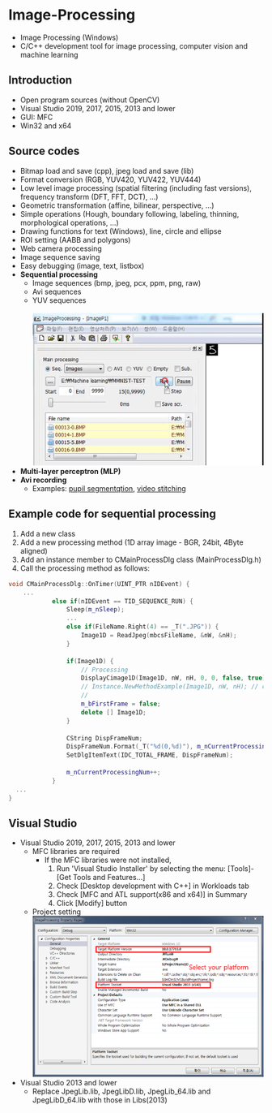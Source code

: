 # Image-Processing
* Image Processing (Windows)
* C/C++ development tool for image processing, computer vision and machine learning

## Introduction
* Open program sources (without OpenCV)
* Visual Studio 2019, 2017, 2015, 2013 and lower 
* GUI: MFC
* Win32 and x64

## Source codes
* Bitmap load and save (cpp), jpeg load and save (lib)
* Format conversion (RGB, YUV420, YUV422, YUV444)
* Low level image processing (spatial filtering (including fast versions), frequency transform (DFT, FFT, DCT), ...)
* Geometric transformation (affine, bilinear, perspective, ...)
* Simple operations (Hough, boundary following, labeling, thinning, morphological operations, ...)
* Drawing functions for text (Windows), line, circle and ellipse
* ROI setting (AABB and polygons)
* Web camera processing
* Image sequence saving
* Easy debugging (image, text, listbox)
* **Sequential processing**
  + Image sequences (bmp, jpeg, pcx, ppm, png, raw)
  + Avi sequences
  + YUV sequences
<br><br> <img src="Image_processing_01.gif"></img>  
* **Multi-layer perceptron (MLP)**
* **Avi recording**
  + Examples: [pupil segmentqtion](https://sites.google.com/site/khuaris/home/pupil-segmentation), [video stitching](https://sites.google.com/site/khuaris/home/video-stitching)

## Example code for sequential processing
1. Add a new class
2. Add a new processing method (1D array image - BGR, 24bit, 4Byte aligned) 
3. Add an instance member to CMainProcessDlg class (MainProcessDlg.h)
4. Call the processing method as follows: 
``` C++
void CMainProcessDlg::OnTimer(UINT_PTR nIDEvent) {
    ...
			else if(nIDEvent == TID_SEQUENCE_RUN) {
				Sleep(m_nSleep);
				...
				else if(FileName.Right(4) == _T(".JPG")) {
					Image1D = ReadJpeg(mbcsFileName, &nW, &nH);
				}

				if(Image1D) {
					// Processing
					DisplayCimage1D(Image1D, nW, nH, 0, 0, false, true);
					// Instance.NewMethodExample(Image1D, nW, nH); // call 
					//
					m_bFirstFrame = false;
					delete [] Image1D;
				}
			
				CString DispFrameNum;
				DispFrameNum.Format(_T("%d(0,%d)"), m_nCurrentProcessingNum, m_nSequenceLength-1);
				SetDlgItemText(IDC_TOTAL_FRAME, DispFrameNum);

				m_nCurrentProcessingNum++;
			}
  ...
}
```
## Visual Studio
* Visual Studio 2019, 2017, 2015, 2013 and lower 
  + MFC libraries are required
    - If the MFC libraries were not installed,
      1. Run 'Visual Studio Installer' by selecting the menu: [Tools]-[Get Tools and Features...]
      2. Check [Desktop development with C++] in Workloads tab 
      3. Check [MFC and ATL support(x86 and x64)] in Summary
      4. Click [Modify] button
  + Project setting
<br> <img src="Image_processing_02.png"></img>  
* Visual Studio 2013 and lower 
  + Replace JpegLib.lib, JpegLibD.lib, JpegLib_64.lib and JpegLibD_64.lib with those in Libs(2013)
